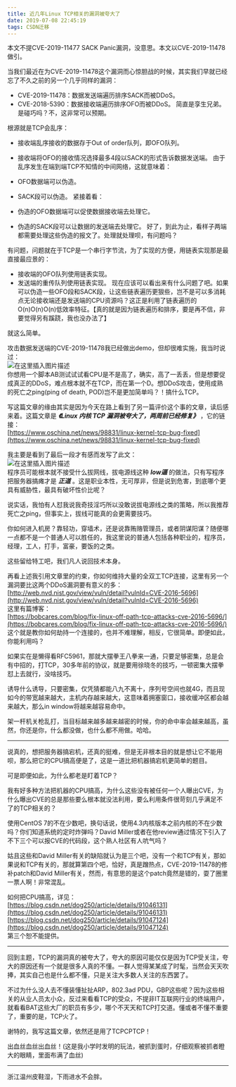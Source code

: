 ```yaml
---
title: 近几年Linux TCP相关的漏洞被夸大了
date: 2019-07-08 22:45:19
tags: CSDN迁移
---
```

  本文不提CVE-2019-11477 SACK Panic漏洞，没意思。本文以CVE-2019-11478做引。

 当我们最近在为CVE-2019-11478这个漏洞而心惊胆战的时候，其实我们早就已经忘了不久之前的另一个几乎同样的漏洞：

  
  * CVE-2019-11478：数据发送端遍历排序SACK而被DDoS。 
  * CVE-2018-5390：数据接收端遍历排序OFO而被DDoS。  简直是孪生兄弟。是碰巧吗？不，这非常可以预期。

 根源就是TCP会乱序：

  
  * 接收端乱序接收的数据存于Out of order队列，即OFO队列。 
  * 接收端将OFO的接收情况选择最多4段以SACK的形式告诉数据发送端。  由于乱序发生在端到端TCP不知情的中间网络，这就意味着：

  
  * OFO数据端可以伪造。 
  * SACK段可以伪造。  紧接着看：

  
  * 伪造的OFO数据端可以促使数据接收端去处理它。 
  * 伪造的SACK段可以让数据的发送端去处理它。  好了，到此为止，看样子两端都需要处理这些伪造的报文了。处理就处理呗，有问题吗？

 有问题，问题就在于TCP是一个串行字节流，为了实现的方便，用链表实现那是最直接最应景的：

  
  * 接收端的OFO队列使用链表实现。 
  * 发送端的重传队列使用链表实现。  现在应该可以看出来有什么问题了吧。如果可以伪造一些OFO段和SACK段，让这些链表遍历更狠些，岂不是可以多消耗点无论接收端还是发送端的CPU资源吗？这正是利用了链表遍历的O(n)O(n)O(n)低效率特征。【真的就是因为链表遍历和排序，要是再不信，非要觉得另有蹊跷，我也没办法了】

 就这么简单。

 攻击数据发送端的CVE-2019-11478我已经做出demo，但却很难实施，我当时说过：  
 ![在这里插入图片描述](https://img-blog.csdnimg.cn/20190708214906866.png)  
 你想用一个脚本AB测试试试看CPU是不是高了，确实，高了一丢丢，但是想要促成真正的DDoS，难点根本就不在TCP，而在第一个D。想DDoS攻击，使用成熟的死亡之ping(ping of death, POD)岂不是更加简单吗？！搞什么TCP。

 写这篇文章的缘由其实是因为今天在路上看到了另一篇评价这个事的文章，读后感来着。这篇文章是 _**《Linux 内核 TCP 漏洞被夸大了，两周前已经修复》**_ ，它的链接：  
 [https://www.oschina.net/news/98831/linux-kernel-tcp-bug-fixed](https://www.oschina.net/news/98831/linux-kernel-tcp-bug-fixed)

 我主要是看到了最后一段才有感而发写了此文：  
 ![在这里插入图片描述](https://img-blog.csdnimg.cn/20190708215349376.png)  
 程序员可能根本就不接受什么拔网线，拔电源线这种 _**low逼**_ 的做法，只有写程序把服务器搞瘫才是 _**正道**_ 。这是职业本性，无可厚非，但是说到危害，到底哪个更具有威胁性，最具有破坏性价比呢？

 说实话，我怕有人怼我说我奇技淫巧所以没敢说拔电源线之类的策略，所以我推荐死亡之ping，但事实上，拔线可能真的会更需要技巧。

 你如何进入机房？靠轻功，穿墙术，还是说靠贿赂管理员，或者阴谋阳谋？随便哪一点都不是一个普通人可以胜任的，我这里说的普通人包括各种职业的，程序员，经理，工人，打手，富豪，要饭的之类。

 这些留给特工吧，我们凡人说回技术本身。

 再看上述我引用文章里的约束，你如何维持大量的全双工TCP连接，这里有另一个漏洞要比这两个DDoS漏洞要有意义的多：  
 [http://web.nvd.nist.gov/view/vuln/detail?vulnId=CVE-2016-5696](http://web.nvd.nist.gov/view/vuln/detail?vulnId=CVE-2016-5696)  
 这里有篇博客：  
 [https://bobcares.com/blog/fix-linux-off-path-tcp-attacks-cve-2016-5696/](https://bobcares.com/blog/fix-linux-off-path-tcp-attacks-cve-2016-5696/)  
 这个就是教你如何劫持一个连接的，也并不难理解，相反，它很简单。即便如此，你能利用吗？

 如果实在是懒得看RFC5961，那就大摆拳王八拳来一通，只要足够密集，总是会有中招的，打TCP，30多年前的协议，就是要用徐晓冬的技巧，一顿密集大摆拳怼上去就行，没啥技巧。

 诱导什么诱导，只要密集，仅凭猜都能八九不离十，序列号空间也就4G，而且现如今的带宽越来越大，主机内存越来越大，这意味着拥塞窗口，接收缓冲区都会越来越大，那么in window将越来越容易命中。

 架一杆机关枪乱打，当目标越来越多越来越密的时候，你的命中率会越来越高，虽然，你还是你，什么都没做，也什么都不用做。哈哈。

 
--------
 说真的，想把服务器搞宕机，还真的挺难，但是无非根本目的就是想让它不能用呗，那么把它的CPU搞高便是了，这是一道比把机器搞宕机更简单的题目。

 可是即便如此，为什么都老是盯着TCP？

 我有好多种方法把机器的CPU搞高，为什么这些没有被任何一个人曝出CVE，为什么曝出CVE的总是那些要么根本就没法利用，要么利用条件很苛刻几乎满足不了的TCP相关的？

 使用CentOS 7的不在少数吧，换句话说，使用4.3内核版本之前内核的不在少数吗？你们知道系统的定时炸弹吗？David Miller或者在他review通过情况下引入了不下三个可以报CVE的代码段，这个熟人社区有人吭气吗？

 姑且这些和David Miller有关的缺陷就认为是三个吧，没有一个和TCP有关，那如果说和TCP有关的，那就算第四个吧，恰好，真是蹭热点，CVE-2019-11478的修补patch和David Miller有关，然而，有意思的是这个patch竟然是错的，耍了圈里一票人啊！非常混乱。

 如何把CPU搞高，详见：  
 [https://blog.csdn.net/dog250/article/details/91046131](https://blog.csdn.net/dog250/article/details/91046131)  
 [https://blog.csdn.net/dog250/article/details/91047124](https://blog.csdn.net/dog250/article/details/91047124)  
 第三个恕不能提供。

 
--------
 回到主题，TCP的漏洞真的被夸大了，夸大的原因可能仅仅是因为TCP受关注，夸大的原因还有一个就是很多人真的不懂。一群人觉得某某成了时髦，当然会天天吹捧，其实自己也是什么都不懂，只是关注大多数人关注的东西罢了。

 不过为什么没人去不懂装懂扯扯ARP，802.3ad PDU，GBP这些呢？因为这些相关的从业人员太小众，反过来看看TCP的受众，不提非IT互联网行业的终端用户，就看看BAT这些大厂的职员有多少，哪个不天天和TCP打交道。懂或者不懂不重要了，重要的是，TCP火了。

 谢特的，我写这篇文章，依然还是用了TCPCPTCP！

 出血丝血丝出血丝！(这是我小学时发明的玩法，被抓到蛋时，仔细观察被抓者瞪大的眼睛，里面布满了血丝)

 
--------
 浙江温州皮鞋湿，下雨进水不会胖。

   
  